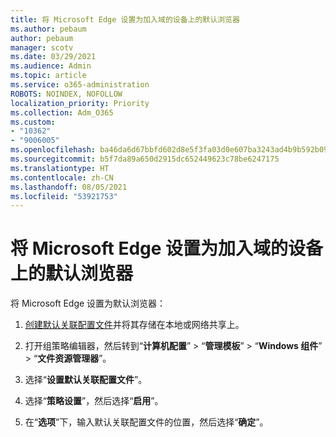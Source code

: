 ```yaml
---
title: 将 Microsoft Edge 设置为加入域的设备上的默认浏览器
ms.author: pebaum
author: pebaum
manager: scotv
ms.date: 03/29/2021
ms.audience: Admin
ms.topic: article
ms.service: o365-administration
ROBOTS: NOINDEX, NOFOLLOW
localization_priority: Priority
ms.collection: Adm_O365
ms.custom:
- "10362"
- "9006005"
ms.openlocfilehash: ba46da6d67bbfd602d8e5f3fa03d0e607ba3243ad4b9b592b09b606c73fa8f44
ms.sourcegitcommit: b5f7da89a650d2915dc652449623c78be6247175
ms.translationtype: HT
ms.contentlocale: zh-CN
ms.lasthandoff: 08/05/2021
ms.locfileid: "53921753"
---
```

# <a name="set-microsoft-edge-as-the-default-browser-on-a-domain-joined-device"></a>将 Microsoft Edge 设置为加入域的设备上的默认浏览器

将 Microsoft Edge 设置为默认浏览器： 

1. [创建默认关联配置文件](https://go.microsoft.com/fwlink/?linkid=2132437)并将其存储在本地或网络共享上。

1. 打开组策略编辑器，然后转到“**计算机配置**” > “**管理模板**” > “**Windows 组件**” > “**文件资源管理器**”。

1. 选择“**设置默认关联配置文件**”。

1. 选择“**策略设置**”，然后选择“**启用**”。

1. 在“**选项**”下，输入默认关联配置文件的位置，然后选择“**确定**”。
